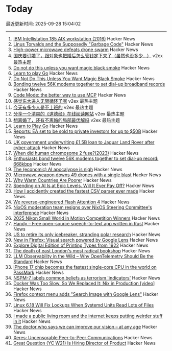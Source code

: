 # Today

最近更新时间: 2025-09-28 15:04:02

--- 
1. [IBM Intellistation 185 AIX workstation (2016)](http://www.ibmfiles.com/pages/intellipower185.htm) Hacker News
2. [Linus Torvalds and the Supposedly "Garbage Code"](https://giodicanio.com/2025/08/27/linus-torvalds-and-the-supposedly-garbage-code/) Hacker News
3. [High-power microwave defeats drone swarm](https://www.epirusinc.com/press-releases/epirus-leonidas-high-power-microwave-defeats-49-drone-swarm-100-of-drones-flown-at-live-fire-demonstration) Hacker News
4. [国庆要订婚了，跟对象也把婚后怎么管钱定下来了（虽然也没多少...）](https://www.v2ex.com/t/1162337) v2ex 最热主题
5. [Do not do this unless you want magic black smoke](https://www.linspyre.com/ecoholics/temps.html) Hacker News
6. [Learn to play Go](https://online-go.com/learn-to-play-go) Hacker News
7. [Do Not Do This Unless You Want Magic Black Smoke](https://www.linspyre.com/ecoholics/temps.html) Hacker News
8. [Bonding twelve 56K modems together to set dial-up broadband records](https://www.tomshardware.com/networking/enthusiasts-bond-twelve-56k-dial-up-modems-together-to-set-dial-up-broadband-records-a-dozen-screeching-boxes-achieve-record-668-kbps-download-speeds) Hacker News
9. [Code Mode: the better way to use MCP](https://blog.cloudflare.com/code-mode/) Hacker News
10. [感觉东大进入无限循环了呢](https://www.v2ex.com/t/1162281) v2ex 最热主题
11. [今天有多少人是不上班的](https://www.v2ex.com/t/1162264) v2ex 最热主题
12. [分享一个清爽的《道德经》在线阅读网站](https://www.v2ex.com/t/1162257) v2ex 最热主题
13. [想离婚了，还有不离婚的局部最优解吗](https://www.v2ex.com/t/1162255) v2ex 最热主题
14. [Learn to Play Go](https://online-go.com/learn-to-play-go) Hacker News
15. [Reports: EA set to be sold to private investors for up to $50B](https://arstechnica.com/gaming/2025/09/reports-ea-set-to-be-sold-to-private-investors-for-up-to-50-billion/) Hacker News
16. [UK government underwriting £1.5B loan to Jaguar Land Rover after cyber-attack](https://www.theguardian.com/business/2025/sep/27/jaguar-land-rover-plans-to-restart-engine-manufacturing-in-early-october-report-says) Hacker News
17. [When did human chromosome 2 fuse?(2023)](https://www.johnhawks.net/p/when-did-human-chromosome-2-fuse) Hacker News
18. [Enthusiasts bond twelve 56K modems together to set dial-up record: 668kbps](https://www.tomshardware.com/networking/enthusiasts-bond-twelve-56k-dial-up-modems-together-to-set-dial-up-broadband-records-a-dozen-screeching-boxes-achieve-record-668-kbps-download-speeds) Hacker News
19. [The (economic) AI apocalypse is nigh](https://pluralistic.net/2025/09/27/econopocalypse/) Hacker News
20. [Microwave weapon downs 49 drones with a single blast](https://newatlas.com/military/microwave-beam-anti-drone-weapon/) Hacker News
21. [Why Warm Countries Are Poorer](https://unchartedterritories.tomaspueyo.com/p/mountains) Hacker News
22. [Spending on AI Is at Epic Levels. Will It Ever Pay Off?](https://www.wsj.com/tech/ai/ai-bubble-building-spree-55ee6128) Hacker News
23. [How I accidently created the fastest CSV parser ever made](https://sanixdk.xyz/blogs/how-i-accidentally-created-the-fastest-csv-parser-ever-made) Hacker News
24. [We reverse-engineered Flash Attention 4](https://modal.com/blog/reverse-engineer-flash-attention-4) Hacker News
25. [NixOS moderation team resigns over NixOS Steering Committee's interference](https://discourse.nixos.org/t/a-statement-from-members-of-the-moderation-team/69828) Hacker News
26. [2025 Nikon Small World in Motion Competition Winners](https://www.nikonsmallworld.com/galleries/2025-small-world-in-motion-competition) Hacker News
27. [Handy – Free open-source speech-to-text app written in Rust](https://handy.computer/) Hacker News
28. [US to retire its only icebreaker, stranding polar research](https://www.colorado.edu/today/2025/09/16/us-retire-its-only-icebreaker-stranding-polar-research) Hacker News
29. [New in Firefox: Visual search powered by Google Lens](https://connect.mozilla.org/t5/discussions/new-in-firefox-desktop-only-visual-search/m-p/106216#M41026) Hacker News
30. [Explore Digital Edition of Printing Types from 1922](https://www.openculture.com/2025/09/explore-a-new-digital-edition-of-printing-types-the-authoritative-history-of-printing-typography-from-1922.html) Hacker News
31. [The death of east London's most radical bookshop](https://www.the-londoner.co.uk/scarlett-letters-closure-left-wing-bookshop/) Hacker News
32. [LLM Observability in the Wild – Why OpenTelemetry Should Be the Standard](https://signoz.io/blog/llm-observability-opentelemetry/) Hacker News
33. [iPhone 17 chip becomes the fastest single-core CPU in the world on PassMark](https://www.tomshardware.com/pc-components/cpus/apples-a19-becomes-the-fastest-single-core-cpu-in-the-world-on-passmark-beating-pc-chips-and-apples-own-m3-ultra-passively-cooled-iphone-17-chip-catapults-past-power-hungry-competitors) Hacker News
34. [NSPM-7 labels common beliefs as terrorism 'indicators'](https://www.kenklippenstein.com/p/trumps-nspm-7-labels-common-beliefs) Hacker News
35. [Docker Was Too Slow, So We Replaced It: Nix in Production [video]](https://www.youtube.com/watch?v=iPoL03tFBtU) Hacker News
36. [Firefox context menu adds "Search Image with Google Lens"](https://connect.mozilla.org/t5/discussions/new-in-firefox-desktop-only-visual-search/m-p/106216#M41026) Hacker News
37. [Linux 6.18 Will Fix Lockups When Systemd Units Read Lots of Files](https://www.phoronix.com/news/Linux-6.18-Writeback-Lockups) Hacker News
38. [I made a public living room and the internet keeps putting weirder stuff in it](https://www.theroom.lol) Hacker News
39. [The doctor who says we can improve our vision – at any age](https://www.thetimes.com/life-style/health-fitness/article/how-to-improve-vision-any-age-doctor-advice-gjnftx5dm) Hacker News
40. [Xeres: Uncensorable Peer-to-Peer Communications](https://xeres.io/) Hacker News
41. [Great Question (YC W21) Is Hiring Director of Product](https://www.ycombinator.com/companies/great-question/jobs/9crdslU-director-of-product) Hacker News
